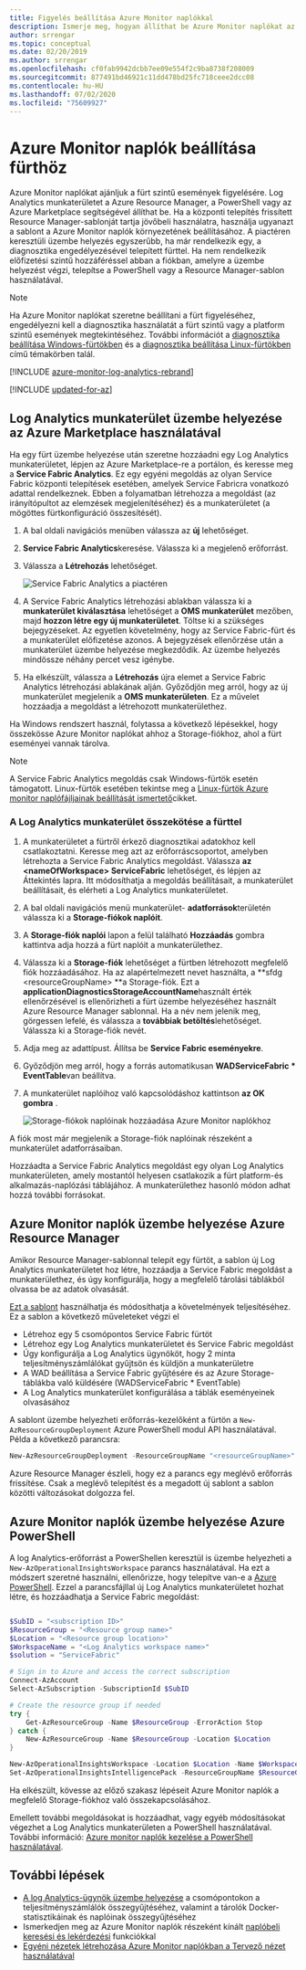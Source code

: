 ```yaml
---
title: Figyelés beállítása Azure Monitor naplókkal
description: Ismerje meg, hogyan állíthat be Azure Monitor naplókat az Azure Service Fabric-fürtök monitorozásához és az események elemzéséhez.
author: srrengar
ms.topic: conceptual
ms.date: 02/20/2019
ms.author: srrengar
ms.openlocfilehash: cf0fab9942dcbb7ee09e554f2c9ba8738f208009
ms.sourcegitcommit: 877491bd46921c11dd478bd25fc718ceee2dcc08
ms.contentlocale: hu-HU
ms.lasthandoff: 07/02/2020
ms.locfileid: "75609927"
---
```

# <a name="set-up-azure-monitor-logs-for-a-cluster"></a>Azure Monitor naplók beállítása fürthöz

Azure Monitor naplókat ajánljuk a fürt szintű események figyelésére. Log Analytics munkaterületet a Azure Resource Manager, a PowerShell vagy az Azure Marketplace segítségével állíthat be. Ha a központi telepítés frissített Resource Manager-sablonját tartja jövőbeli használatra, használja ugyanazt a sablont a Azure Monitor naplók környezetének beállításához. A piactéren keresztüli üzembe helyezés egyszerűbb, ha már rendelkezik egy, a diagnosztika engedélyezésével telepített fürttel. Ha nem rendelkezik előfizetési szintű hozzáféréssel abban a fiókban, amelyre a üzembe helyezést végzi, telepítse a PowerShell vagy a Resource Manager-sablon használatával.

> [!NOTE]
> Ha Azure Monitor naplókat szeretne beállítani a fürt figyeléséhez, engedélyezni kell a diagnosztika használatát a fürt szintű vagy a platform szintű események megtekintéséhez. További információt a [diagnosztika beállítása Windows-fürtökben](service-fabric-diagnostics-event-aggregation-wad.md) és a [diagnosztika beállítása Linux-fürtökben](service-fabric-diagnostics-oms-syslog.md) című témakörben talál.

[!INCLUDE [azure-monitor-log-analytics-rebrand](../../includes/azure-monitor-log-analytics-rebrand.md)]


[!INCLUDE [updated-for-az](../../includes/updated-for-az.md)]

## <a name="deploy-a-log-analytics-workspace-by-using-azure-marketplace"></a>Log Analytics munkaterület üzembe helyezése az Azure Marketplace használatával

Ha egy fürt üzembe helyezése után szeretne hozzáadni egy Log Analytics munkaterületet, lépjen az Azure Marketplace-re a portálon, és keresse meg a **Service Fabric Analytics**. Ez egy egyéni megoldás az olyan Service Fabric központi telepítések esetében, amelyek Service Fabricra vonatkozó adattal rendelkeznek. Ebben a folyamatban létrehozza a megoldást (az irányítópultot az elemzések megjelenítéséhez) és a munkaterületet (a mögöttes fürtkonfiguráció összesítését).

1. A bal oldali navigációs menüben válassza az **új** lehetőséget. 

2. **Service Fabric Analytics**keresése. Válassza ki a megjelenő erőforrást.

3. Válassza a **Létrehozás** lehetőséget.

    ![Service Fabric Analytics a piactéren](media/service-fabric-diagnostics-event-analysis-oms/service-fabric-analytics.png)

4. A Service Fabric Analytics létrehozási ablakban válassza ki a **munkaterület kiválasztása** lehetőséget a **OMS munkaterület** mezőben, majd **hozzon létre egy új munkaterületet**. Töltse ki a szükséges bejegyzéseket. Az egyetlen követelmény, hogy az Service Fabric-fürt és a munkaterület előfizetése azonos. A bejegyzések ellenőrzése után a munkaterület üzembe helyezése megkezdődik. Az üzembe helyezés mindössze néhány percet vesz igénybe.

5. Ha elkészült, válassza a **Létrehozás** újra elemet a Service Fabric Analytics létrehozási ablakának alján. Győződjön meg arról, hogy az új munkaterület megjelenik a **OMS munkaterületen**. Ez a művelet hozzáadja a megoldást a létrehozott munkaterülethez.

Ha Windows rendszert használ, folytassa a következő lépésekkel, hogy összekösse Azure Monitor naplókat ahhoz a Storage-fiókhoz, ahol a fürt eseményei vannak tárolva. 

>[!NOTE]
>A Service Fabric Analytics megoldás csak Windows-fürtök esetén támogatott. Linux-fürtök esetében tekintse meg a [Linux-fürtök Azure monitor naplófájljainak beállítását ismertető](service-fabric-diagnostics-oms-syslog.md)cikket.  

### <a name="connect-the-log-analytics-workspace-to-your-cluster"></a>A Log Analytics munkaterület összekötése a fürttel 

1. A munkaterületet a fürtről érkező diagnosztikai adatokhoz kell csatlakoztatni. Keresse meg azt az erőforráscsoportot, amelyben létrehozta a Service Fabric Analytics megoldást. Válassza **az \<nameOfWorkspace\> ServiceFabric** lehetőséget, és lépjen az Áttekintés lapra. Itt módosíthatja a megoldás beállításait, a munkaterület beállításait, és elérheti a Log Analytics munkaterületet.

2. A bal oldali navigációs menü munkaterület- **adatforrások**területén válassza ki a **Storage-fiókok naplóit**.

3. A **Storage-fiók naplói** lapon a felül található **Hozzáadás** gombra kattintva adja hozzá a fürt naplóit a munkaterülethez.

4. Válassza ki a **Storage-fiók** lehetőséget a fürtben létrehozott megfelelő fiók hozzáadásához. Ha az alapértelmezett nevet használta, a **sfdg \<resourceGroupName\> **a Storage-fiók. Ezt a **applicationDiagnosticsStorageAccountName**használt érték ellenőrzésével is ellenőrizheti a fürt üzembe helyezéséhez használt Azure Resource Manager sablonnal. Ha a név nem jelenik meg, görgessen lefelé, és válassza a **továbbiak betöltés**lehetőséget. Válassza ki a Storage-fiók nevét.

5. Adja meg az adattípust. Állítsa be **Service Fabric eseményekre**.

6. Győződjön meg arról, hogy a forrás automatikusan **WADServiceFabric \* EventTable**van beállítva.

7. A munkaterület naplóihoz való kapcsolódáshoz kattintson **az OK gombra** .

    ![Storage-fiókok naplóinak hozzáadása Azure Monitor naplókhoz](media/service-fabric-diagnostics-event-analysis-oms/add-storage-account.png)

A fiók most már megjelenik a Storage-fiók naplóinak részeként a munkaterület adatforrásaiban.

Hozzáadta a Service Fabric Analytics megoldást egy olyan Log Analytics munkaterületen, amely mostantól helyesen csatlakozik a fürt platform-és alkalmazás-naplózási táblájához. A munkaterülethez hasonló módon adhat hozzá további forrásokat.


## <a name="deploy-azure-monitor-logs-with-azure-resource-manager"></a>Azure Monitor naplók üzembe helyezése Azure Resource Manager

Amikor Resource Manager-sablonnal telepít egy fürtöt, a sablon új Log Analytics munkaterületet hoz létre, hozzáadja a Service Fabric megoldást a munkaterülethez, és úgy konfigurálja, hogy a megfelelő tárolási táblákból olvassa be az adatok olvasását.

[Ezt a sablont](https://github.com/Azure-Samples/service-fabric-cluster-templates/tree/master/5-VM-Windows-OMS-UnSecure) használhatja és módosíthatja a követelmények teljesítéséhez. Ez a sablon a következő műveleteket végzi el

* Létrehoz egy 5 csomópontos Service Fabric fürtöt
* Létrehoz egy Log Analytics munkaterületet és Service Fabric megoldást
* Úgy konfigurálja a Log Analytics ügynököt, hogy 2 minta teljesítményszámlálókat gyűjtsön és küldjön a munkaterületre
* A WAD beállítása a Service Fabric gyűjtésére és az Azure Storage-táblákba való küldésére (WADServiceFabric * EventTable)
* A Log Analytics munkaterület konfigurálása a táblák eseményeinek olvasásához


A sablont üzembe helyezheti erőforrás-kezelőként a fürtön a `New-AzResourceGroupDeployment` Azure PowerShell modul API használatával. Példa a következő parancsra:

```powershell
New-AzResourceGroupDeployment -ResourceGroupName "<resourceGroupName>" -TemplateFile "<templatefile>.json" 
``` 

Azure Resource Manager észleli, hogy ez a parancs egy meglévő erőforrás frissítése. Csak a meglévő telepítést és a megadott új sablont a sablon közötti változásokat dolgozza fel.

## <a name="deploy-azure-monitor-logs-with-azure-powershell"></a>Azure Monitor naplók üzembe helyezése Azure PowerShell

A log Analytics-erőforrást a PowerShellen keresztül is üzembe helyezheti a `New-AzOperationalInsightsWorkspace` parancs használatával. Ha ezt a módszert szeretné használni, ellenőrizze, hogy telepítve van-e a [Azure PowerShell](https://docs.microsoft.com/powershell/azure/install-Az-ps). Ezzel a parancsfájllal új Log Analytics munkaterületet hozhat létre, és hozzáadhatja a Service Fabric megoldást: 

```powershell

$SubID = "<subscription ID>"
$ResourceGroup = "<Resource group name>"
$Location = "<Resource group location>"
$WorkspaceName = "<Log Analytics workspace name>"
$solution = "ServiceFabric"

# Sign in to Azure and access the correct subscription
Connect-AzAccount
Select-AzSubscription -SubscriptionId $SubID 

# Create the resource group if needed
try {
    Get-AzResourceGroup -Name $ResourceGroup -ErrorAction Stop
} catch {
    New-AzResourceGroup -Name $ResourceGroup -Location $Location
}

New-AzOperationalInsightsWorkspace -Location $Location -Name $WorkspaceName -Sku Standard -ResourceGroupName $ResourceGroup
Set-AzOperationalInsightsIntelligencePack -ResourceGroupName $ResourceGroup -WorkspaceName $WorkspaceName -IntelligencePackName $solution -Enabled $true

```

Ha elkészült, kövesse az előző szakasz lépéseit Azure Monitor naplók a megfelelő Storage-fiókhoz való összekapcsolásához.

Emellett további megoldásokat is hozzáadhat, vagy egyéb módosításokat végezhet a Log Analytics munkaterületen a PowerShell használatával. További információ: [Azure monitor naplók kezelése a PowerShell használatával](../azure-monitor/platform/powershell-workspace-configuration.md).

## <a name="next-steps"></a>További lépések
* [A log Analytics-ügynök üzembe helyezése](service-fabric-diagnostics-oms-agent.md) a csomópontokon a teljesítményszámlálók összegyűjtéséhez, valamint a tárolók Docker-statisztikáinak és naplóinak összegyűjtéséhez
* Ismerkedjen meg az Azure Monitor naplók részeként kínált [naplóbeli keresési és lekérdezési](../log-analytics/log-analytics-log-searches.md) funkciókkal
* [Egyéni nézetek létrehozása Azure Monitor naplókban a Tervező nézet használatával](../azure-monitor/platform/view-designer.md)
